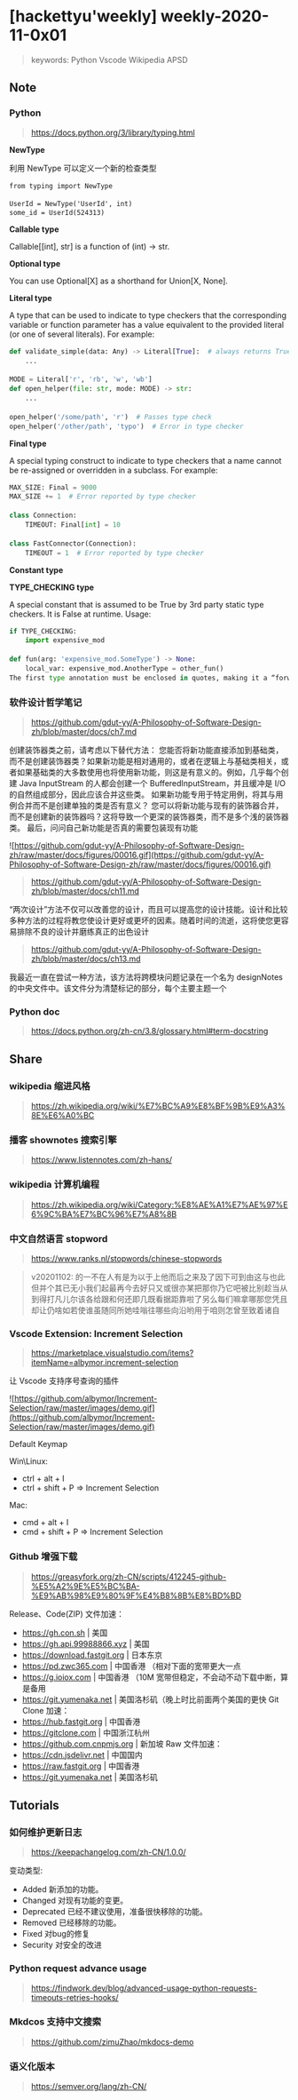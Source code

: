 # [hackettyu'weekly] weekly-2020-11-0x01

> keywords: Python Vscode Wikipedia APSD

## Note

### Python 
> https://docs.python.org/3/library/typing.html

**NewType**

利用 NewType 可以定义一个新的检查类型

```pyhton
from typing import NewType

UserId = NewType('UserId', int)
some_id = UserId(524313)
```

**Callable type**

Callable[[int], str] is a function of (int) -> str.

**Optional type**

You can use Optional[X] as a shorthand for Union[X, None].

**Literal type**

A type that can be used to indicate to type checkers that the corresponding variable or function parameter has a value equivalent to the provided literal (or one of several literals). For example:

```python
def validate_simple(data: Any) -> Literal[True]:  # always returns True
    ...

MODE = Literal['r', 'rb', 'w', 'wb']
def open_helper(file: str, mode: MODE) -> str:
    ...

open_helper('/some/path', 'r')  # Passes type check
open_helper('/other/path', 'typo')  # Error in type checker
```

**Final type**

A special typing construct to indicate to type checkers that a name cannot be re-assigned or overridden in a subclass. For example:

```python
MAX_SIZE: Final = 9000
MAX_SIZE += 1  # Error reported by type checker

class Connection:
    TIMEOUT: Final[int] = 10

class FastConnector(Connection):
    TIMEOUT = 1  # Error reported by type checker
```

**Constant type**

**TYPE_CHECKING type**

A special constant that is assumed to be True by 3rd party static type checkers. It is False at runtime. Usage:

```python
if TYPE_CHECKING:
    import expensive_mod

def fun(arg: 'expensive_mod.SomeType') -> None:
    local_var: expensive_mod.AnotherType = other_fun()
The first type annotation must be enclosed in quotes, making it a “forward reference”, to hide the expensive_mod reference from the interpreter runtime. Type annotations for local variables are not evaluated, so the second annotation does not need to be enclosed in quotes.
```

### 软件设计哲学笔记

> https://github.com/gdut-yy/A-Philosophy-of-Software-Design-zh/blob/master/docs/ch7.md

创建装饰器类之前，请考虑以下替代方法：
您能否将新功能直接添加到基础类，而不是创建装饰器类？如果新功能是相对通用的，或者在逻辑上与基础类相关，或者如果基础类的大多数使用也将使用新功能，则这是有意义的。例如，几乎每个创建 Java InputStream 的人都会创建一个 BufferedInputStream，并且缓冲是 I/O 的自然组成部分，因此应该合并这些类。
如果新功能专用于特定用例，将其与用例合并而不是创建单独的类是否有意义？
您可以将新功能与现有的装饰器合并，而不是创建新的装饰器吗？这将导致一个更深的装饰器类，而不是多个浅的装饰器类。
最后，问问自己新功能是否真的需要包装现有功能


![https://github.com/gdut-yy/A-Philosophy-of-Software-Design-zh/raw/master/docs/figures/00016.gif](https://github.com/gdut-yy/A-Philosophy-of-Software-Design-zh/raw/master/docs/figures/00016.gif)


> https://github.com/gdut-yy/A-Philosophy-of-Software-Design-zh/blob/master/docs/ch11.md

“两次设计”方法不仅可以改善您的设计，而且可以提高您的设计技能。设计和比较多种方法的过程将教您使设计更好或更坏的因素。随着时间的流逝，这将使您更容易排除不良的设计并磨练真正的出色设计

> https://github.com/gdut-yy/A-Philosophy-of-Software-Design-zh/blob/master/docs/ch13.md

我最近一直在尝试一种方法，该方法将跨模块问题记录在一个名为 designNotes 的中央文件中。该文件分为清楚标记的部分，每个主要主题一个

### Python __doc__

> https://docs.python.org/zh-cn/3.8/glossary.html#term-docstring

## Share

### wikipedia 缩进风格

> https://zh.wikipedia.org/wiki/%E7%BC%A9%E8%BF%9B%E9%A3%8E%E6%A0%BC

### 播客 shownotes 搜索引擎

> https://www.listennotes.com/zh-hans/

### wikipedia 计算机编程

> https://zh.wikipedia.org/wiki/Category:%E8%AE%A1%E7%AE%97%E6%9C%BA%E7%BC%96%E7%A8%8B

### 中文自然语言 stopword

> https://www.ranks.nl/stopwords/chinese-stopwords

> v20201102: 的一不在人有是为以于上他而后之来及了因下可到由这与也此但并个其已无小我们起最再今去好只又或很亦某把那你乃它吧被比别趁当从到得打凡儿尔该各给跟和何还即几既看据距靠啦了另么每们嘛拿哪那您凭且却让仍啥如若使谁虽随同所她哇嗡往哪些向沿哟用于咱则怎曾至致着诸自

### Vscode Extension: Increment Selection

> https://marketplace.visualstudio.com/items?itemName=albymor.increment-selection

让 Vscode 支持序号查询的插件

![https://github.com/albymor/Increment-Selection/raw/master/images/demo.gif](https://github.com/albymor/Increment-Selection/raw/master/images/demo.gif)

Default Keymap

Win\Linux:
- ctrl + alt + I
- ctrl + shift + P => Increment Selection

Mac:
- cmd + alt + I
- cmd + shift + P => Increment Selection

### Github 增强下载

> https://greasyfork.org/zh-CN/scripts/412245-github-%E5%A2%9E%E5%BC%BA-%E9%AB%98%E9%80%9F%E4%B8%8B%E8%BD%BD

Release、Code(ZIP) 文件加速：
- https://gh.con.sh | 美国
- https://gh.api.99988866.xyz | 美国
- https://download.fastgit.org | 日本东京
- https://pd.zwc365.com | 中国香港 （相对下面的宽带更大一点
- https://g.ioiox.com | 中国香港 （10M 宽带但稳定，不会动不动下载中断，算是备用
- https://git.yumenaka.net | 美国洛杉矶（晚上时比前面两个美国的更快
Git Clone 加速：
- https://hub.fastgit.org | 中国香港
- https://gitclone.com | 中国浙江杭州
- https://github.com.cnpmjs.org | 新加坡
Raw 文件加速：
- https://cdn.jsdelivr.net | 中国国内
- https://raw.fastgit.org | 中国香港
- https://git.yumenaka.net | 美国洛杉矶

## Tutorials

### 如何维护更新日志

> https://keepachangelog.com/zh-CN/1.0.0/

变动类型:

- Added 新添加的功能。
- Changed 对现有功能的变更。
- Deprecated 已经不建议使用，准备很快移除的功能。
- Removed 已经移除的功能。
- Fixed 对bug的修复
- Security 对安全的改进

### Python request advance usage

> https://findwork.dev/blog/advanced-usage-python-requests-timeouts-retries-hooks/

### Mkdcos 支持中文搜索

> https://github.com/zimuZhao/mkdocs-demo

### 语义化版本

> https://semver.org/lang/zh-CN/




